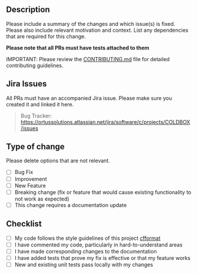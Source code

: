## Description

Please include a summary of the changes and which issue(s) is fixed. Please also include relevant motivation and context. List any dependencies that are required for this change.

**Please note that all PRs must have tests attached to them**

IMPORTANT: Please review the [CONTRIBUTING.md](../CONTRIBUTING.md) file for detailed contributing guidelines.

## Jira Issues

All PRs must have an accompanied Jira issue. Please make sure you created it and linked it here.

> Bug Tracker: https://ortussolutions.atlassian.net/jira/software/c/projects/COLDBOX/issues


## Type of change

Please delete options that are not relevant.

- [ ] Bug Fix
- [ ] Improvement
- [ ] New Feature
- [ ] Breaking change (fix or feature that would cause existing functionality to not work as expected)
- [ ] This change requires a documentation update

## Checklist

- [ ] My code follows the style guidelines of this project [cfformat](../.cfformat.json)
- [ ] I have commented my code, particularly in hard-to-understand areas
- [ ] I have made corresponding changes to the documentation
- [ ] I have added tests that prove my fix is effective or that my feature works
- [ ] New and existing unit tests pass locally with my changes
